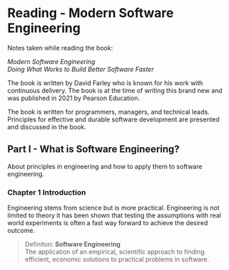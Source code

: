 # Reading - Modern Software Engineering

Notes taken while reading the book:

*Modern Software Engineering  
Doing What Works to Build Better Software Faster*

The book is written by David Farley who is known for his work with continuous delivery. The book is at the time of writing this brand new and was published in 2021 by Pearson Education.

The book is written for programmers, managers, and technical leads. Principles for effective and durable software development are presented and discussed in the book.

## Part I - What is Software Engineering?

About principles in engineering and how to apply them to software engineering.

### Chapter 1 Introduction

Engineering stems from science but is more practical. Engineering is not limited to theory it has been shown that testing the assumptions with real world experiments is often a fast way forward to achieve the desired outcome.

> Definiton: **Software Engineering**  
The application of an empirical, scientific approach to finding efficient, economic solutions to practical problems in software.
